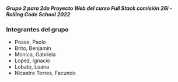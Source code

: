 ##### Grupo 2 para 2do Proyecto Web del curso Full Stack comisión 26i - Rolling Code School 2022

### Integrantes del grupo
- Posse, Paolo
- Brito, Benjamín
- Monica, Gabriela
- Lopez, Ignacio
- Lobato, Luana
- Nicastro Torres, Facundo

